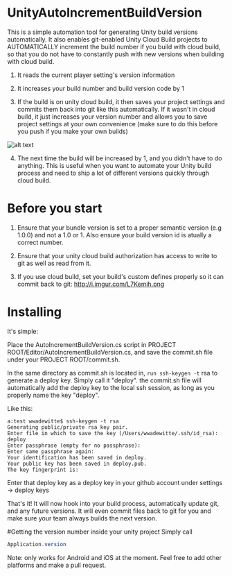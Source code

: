 # UnityAutoIncrementBuildVersion
This is a simple automation tool for generating Unity build versions automatically. It also enables git-enabled Unity Cloud Build projects to AUTOMATICALLY increment the build number if you build with cloud build, so that you do not have to constantly push with new versions when building with cloud build.

1) It reads the current player setting's version information

2) It increases your build number and build version code by 1

3) If the build is on unity cloud build, it then saves your project settings and commits them back into git like this automatically. If it wasn't in cloud build, it just increases your version number and allows you to save project settings at your own convenience (make sure to do this before you push if you make your own builds)

![alt text](http://i.imgur.com/05rhU1w.png "Commit back")

4) The next time the build will be increased by 1, and you didn't have to do anything. This is useful when you want to automate your Unity build process and need to ship a lot of different versions quickly through cloud build.

# Before you start

1) Ensure that your bundle version is set to a proper semantic version (e.g 1.0.0) and not a 1.0 or 1. Also ensure your build version id is atually a correct number.

2) Ensure that your unity cloud build authorization has access to write to git as well as read from it.

3) If you use cloud build, set your build's custom defines properly so it can commit back to git: http://i.imgur.com/L7Kemih.png


# Installing
It's simple: 

Place the AutoIncrementBuildVersion.cs script in PROJECT ROOT/Editor/AutoIncrementBuildVersion.cs, and save the commit.sh file under your PROJECT ROOT/commit.sh.

In the same directory as commit.sh is located in, ```run ssh-keygen -t``` rsa to generate a deploy key. Simply call it "deploy". the commit.sh file will automatically add the deploy key to the local ssh session, as long as you properly name the key "deploy".

Like this:
```ssh
a:test wwadewitte$ ssh-keygen -t rsa
Generating public/private rsa key pair.
Enter file in which to save the key (/Users/wwadewitte/.ssh/id_rsa): deploy
Enter passphrase (empty for no passphrase): 
Enter same passphrase again: 
Your identification has been saved in deploy.
Your public key has been saved in deploy.pub.
The key fingerprint is:
```

Enter that deploy key as a deploy key in your github account under settings -> deploy keys



That's it! It will now hook into your build process, automatically update git, and any future versions. It will even commit files back to git for you and make sure your team always builds the next version. 

#Getting the version number inside your unity project
Simply call 

```C#
Application.version
```

Note: only works for Android and iOS at the moment. Feel free to add other platforms and make a pull request.
